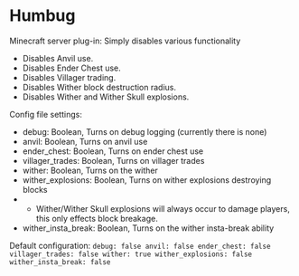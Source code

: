 Humbug
======

Minecraft server plug-in: Simply disables various functionality

- Disables Anvil use.
- Disables Ender Chest use.
- Disables Villager trading.
- Disables Wither block destruction radius.
- Disables Wither and Wither Skull explosions.

Config file settings:
- debug: Boolean, Turns on debug logging (currently there is none)
- anvil: Boolean, Turns on anvil use
- ender_chest: Boolean, Turns on ender chest use
- villager_trades: Boolean, Turns on villager trades
- wither: Boolean, Turns on the wither
- wither_explosions: Boolean, Turns on wither explosions destroying blocks
- - Wither/Wither Skull explosions will always occur to damage players,
    this only effects block breakage.
- wither_insta_break: Boolean, Turns on the wither insta-break ability

Default configuration:
`
    debug: false
    anvil: false
    ender_chest: false
    villager_trades: false
    wither: true
    wither_explosions: false
    wither_insta_break: false
`

